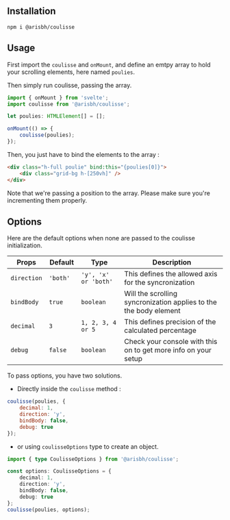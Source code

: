 ## Installation

`npm i @arisbh/coulisse`

## Usage

First import the `coulisse` and `onMount`, and define an emtpy array to hold your scrolling elements, here named `poulies`.

Then simply run coulisse, passing the array.

```ts
import { onMount } from 'svelte';
import coulisse from '@arisbh/coulisse';

let poulies: HTMLElement[] = [];

onMount(() => {
	coulisse(poulies);
});
```

Then, you just have to bind the elements to the array :

```html
<div class="h-full poulie" bind:this="{poulies[0]}">
	<div class="grid-bg h-[250vh]" />
</div>
```

Note that we're passing a position to the array. Please make sure you're incrementing them properly.

## Options

Here are the default options when none are passed to the coulisse initialization.

| Props       | Default    | Type                 | Description                                                       |
| ----------- | ---------- | -------------------- | ----------------------------------------------------------------- |
| `direction` | `'both'  ` | `'y', 'x' or 'both'` | This defines the allowed axis for the syncronization              |
| `bindBody`  | `true`     | `boolean`            | Will the scrolling syncronization applies to the the body element |
| `decimal`   | `3`        | `1, 2, 3, 4 or 5`    | This defines precision of the calculated percentage               |
| `debug`     | `false`    | `boolean`            | Check your console with this on to get more info on your setup    |

To pass options, you have two solutions.

- Directly inside the `coulisse` method :

```js
coulisse(poulies, {
	decimal: 1,
	direction: 'y',
	bindBody: false,
	debug: true
});
```

- or using `coulisseOptions` type to create an object.

```ts
import { type CoulisseOptions } from '@arisbh/coulisse';

const options: CoulisseOptions = {
	decimal: 1,
	direction: 'y',
	bindBody: false,
	debug: true
};
coulisse(poulies, options);
```

